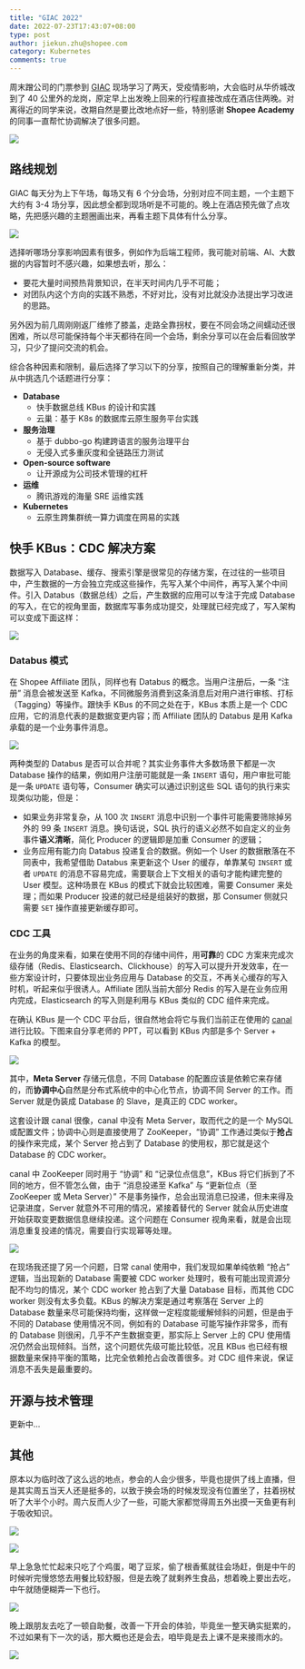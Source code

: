 ```yaml
---
title: "GIAC 2022"
date: 2022-07-23T17:43:07+08:00
type: post
author: jiekun.zhu@shopee.com
category: Kubernetes
comments: true
---
```


周末蹭公司的门票参到 [GIAC](https://giac.msup.com.cn/2022sz/schedule) 现场学习了两天，受疫情影响，大会临时从华侨城改到了 40 公里外的龙岗，原定早上出发晚上回来的行程直接改成在酒店住两晚。对离得近的同学来说，改期自然是要比改地点好一些，特别感谢 **Shopee Academy** 的同事一直帮忙协调解决了很多问题。

![](../202207-giac/giac_entrance_ticket.jpg)

## 路线规划
GIAC 每天分为上下午场，每场又有 6 个分会场，分别对应不同主题，一个主题下大约有 3-4 场分享，因此想全都到现场听是不可能的。晚上在酒店预先做了点攻略，先把感兴趣的主题圈画出来，再看主题下具体有什么分享。

![](../202207-giac/giac_topics.png)

选择听哪场分享影响因素有很多，例如作为后端工程师，我可能对前端、AI、大数据的内容暂时不感兴趣，如果想去听，那么：
- 要花大量时间预热背景知识，在半天时间内几乎不可能；
- 对团队内这个方向的实践不熟悉，不好对比，没有对比就没办法提出学习改进的思路。

另外因为前几周刚刚返厂维修了膝盖，走路全靠拐杖，要在不同会场之间蠕动还很困难，所以尽可能保持每个半天都待在同一个会场，剩余分享可以在会后看回放学习，只少了提问交流的机会。

综合各种因素和限制，最后选择了学习以下的分享，按照自己的理解重新分类，并从中挑选几个话题进行分享：
- **Database**
    - 快手数据总线 KBus 的设计和实践
    - 云巢：基于 K8s 的数据库云原生服务平台实践
- **服务治理**
    - 基于 dubbo-go 构建跨语言的服务治理平台
    - 无侵入式多重灰度和全链路压力测试
- **Open-source software**
    - 让开源成为公司技术管理的杠杆
- **运维**
    - 腾讯游戏的海量 SRE 运维实践
- **Kubernetes**
    - 云原生跨集群统一算力调度在网易的实践

## 快手 KBus：CDC 解决方案
数据写入 Database、缓存、搜索引擎是很常见的存储方案，在过往的一些项目中，产生数据的一方会独立完成这些操作，先写入某个中间件，再写入某个中间件。引入 Databus（数据总线）之后，产生数据的应用可以专注于完成 Database 的写入，在它的视角里面，数据库写事务成功提交，处理就已经完成了，写入架构可以变成下面这样：

![](../202207-giac/kbus.png)

### Databus 模式

在 Shopee Affiliate 团队，同样也有 Databus 的概念。当用户注册后，一条 “注册” 消息会被发送至 Kafka，不同微服务消费到这条消息后对用户进行审核、打标（Tagging）等操作。跟快手 KBus 的不同之处在于，KBus 本质上是一个 CDC 应用，它的消息代表的是数据变更内容；而 Affiliate 团队的 Databus 是用 Kafka 承载的是一个业务事件消息。

![](../202207-giac/different_databus.png)

两种类型的 Databus 是否可以合并呢？其实业务事件大多数场景下都是一次 Database 操作的结果，例如用户注册可能就是一条 `INSERT` 语句，用户审批可能是一条 `UPDATE` 语句等，Consumer 确实可以通过识别这些 SQL 语句的执行来实现类似功能，但是：
- 如果业务非常复杂，从 100 次 `INSERT` 消息中识别一个事件可能需要筛除掉另外的 99 条 `INSERT` 消息。换句话说，SQL 执行的语义必然不如自定义的业务事件**语义清晰**，简化 Producer 的逻辑即是加重 Consumer 的逻辑；
- 业务应用有能力向 Databus 投递复合的数据。例如一个 User 的数据散落在不同表中，我希望借助 Databus 来更新这个 User 的缓存，单靠某句 `INSERT` 或者 `UPDATE` 的消息不容易完成，需要联合上下文相关的语句才能构建完整的 User 模型。这种场景在 KBus 的模式下就会比较困难，需要 Consumer 来处理；而如果 Producer 投递的就已经是组装好的数据，那 Consumer 侧就只需要 `SET` 操作直接更新缓存即可。

### CDC 工具
在业务的角度来看，如果在使用不同的存储中间件，用**可靠**的 CDC 方案来完成次级存储（Redis、Elasticsearch、Clickhouse）的写入可以提升开发效率，在一些方案设计时，只要体现出业务应用与 Database 的交互，不再关心缓存的写入时机，听起来似乎很诱人。Affiliate 团队当前大部分 Redis 的写入是在业务应用内完成，Elasticsearch 的写入则是利用与 KBus 类似的 CDC 组件来完成。

在确认 KBus 是一个 CDC 平台后，很自然地会将它与我们当前正在使用的 [canal](https://github.com/alibaba/canal) 进行比较。下图来自分享老师的 PPT，可以看到 KBus 内部是多个 Server + Kafka 的模型。

![](../202207-giac/kbus_design.png)

其中，**Meta Server** 存储元信息，不同 Database 的配置应该是依赖它来存储的，而**协调中心**自然是分布式系统中的中心化节点，协调不同 Server 的工作。而 Server 就是伪装成 Database 的 Slave，是真正的 CDC worker。

这套设计跟 canal 很像，canal 中没有 Meta Server，取而代之的是一个 MySQL 或配置文件；协调中心则是直接使用了 ZooKeeper，“协调” 工作通过类似于**抢占**的操作来完成，某个 Server 抢占到了 Database 的使用权，那它就是这个 Database 的 CDC worker。

canal 中 ZooKeeper 同时用于 “协调” 和 “记录位点信息”，KBus 将它们拆到了不同的地方，但不管怎么做，由于 “消息投递至 Kafka” 与 “更新位点（至 ZooKeeper 或 Meta Server）” 不是事务操作，总会出现消息已投递，但未来得及记录进度，Server 就意外不可用的情况，紧接着替代的 Server 就会从历史进度开始获取变更数据信息继续投递。这个问题在 Consumer 视角来看，就是会出现消息重复投递的情况，需要自行实现幂等处理。

![](../202207-giac/kbus_server.png)

在现场我还提了另一个问题，日常 canal 使用中，我们发现如果单纯依赖 “抢占” 逻辑，当出现新的 Database 需要被 CDC worker 处理时，极有可能出现资源分配不均匀的情况，某个 CDC worker 抢占到了大量 Database 目标，而其他 CDC worker 则没有太多负载。KBus 的解决方案是通过考察落在 Server 上的 Database 数量来尽可能保持均衡，这样做一定程度能缓解倾斜的问题，但是由于不同的 Database 使用情况不同，例如有的 Database 可能写操作非常多，而有的 Database 则很闲，几乎不产生数据变更，那实际上 Server 上的 CPU 使用情况仍然会出现倾斜。当然，这个问题优先级可能比较低，况且 KBus 也已经有根据数量来保持平衡的策略，比完全依赖抢占会改善很多。对 CDC 组件来说，保证消息不丢失是最重要的。

## 开源与技术管理
更新中...

## 其他
原本以为临时改了这么远的地点，参会的人会少很多，毕竟也提供了线上直播，但是其实周五当天人还是挺多的，以致于换会场的时候发现没有位置坐了，拄着拐杖听了大半个小时。周六反而人少了一些，可能大家都觉得周五外出摸一天鱼更有利于吸收知识。

![](../202207-giac/giac_entrance.jpeg)

![](../202207-giac/audience.jpeg)

早上急急忙忙起来只吃了个鸡蛋，喝了豆浆，偷了根香蕉就往会场赶，倒是中午的时候听完慢悠悠去用餐比较舒服，但是去晚了就剩养生食品，想着晚上要出去吃，中午就随便糊弄一下也行。

![](../202207-giac/lunch.jpeg)

晚上跟朋友去吃了一顿自助餐，改善一下开会的体验，毕竟坐一整天确实挺累的，不过如果有下一次的话，那大概也还是会去，咱毕竟是去上课不是来接雨水的。

![](../202207-giac/dinner.jpeg)

